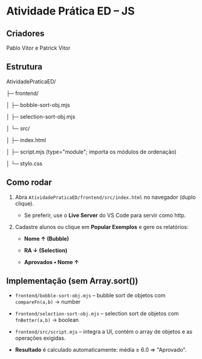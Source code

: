 # Atividade Prática ED – JS

## Criadores
Pablo Vitor e Patrick Vitor

## Estrutura
AtividadePraticaED/

├─ frontend/

│  ├─ bobble-sort-obj.mjs

│  ├─ selection-sort-obj.mjs

│  └─ src/

│     ├─ index.html

│     ├─ script.mjs  (type="module"; importa os módulos de ordenação)

│     └─ stylo.css



## Como rodar
1. Abra `AtividadePraticaED/frontend/src/index.html` no navegador (duplo clique).

   - Se preferir, use o **Live Server** do VS Code para servir como http.

2. Cadastre alunos ou clique em **Popular Exemplos** e gere os relatórios: 

   - **Nome ↑ (Bubble)**

   - **RA ↓ (Selection)**

   - **Aprovados • Nome ↑**


## Implementação (sem Array.sort())
- `frontend/bobble-sort-obj.mjs` – bubble sort de objetos com `compareFn(a,b)` → number

- `frontend/selection-sort-obj.mjs` – selection sort de objetos com `fnBetter(a,b)` → boolean

- `frontend/src/script.mjs` – integra a UI, contém o array de objetos e as operações exigidas.



- **Resultado** é calculado automaticamente: média ≥ 6.0 ⇒ "Aprovado".


